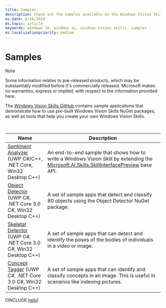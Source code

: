 ```yaml
---
title: Samples
description: Check out the samples available on the Windows Vision Skills GitHub repository.
ms.date: 8/26/2019
ms.topic: article
keywords: windows 10, windows ai, windows vision skills, samples
ms.localizationpriority: medium
---
```


# Samples

> [!NOTE]
> Some information relates to pre-released products, which may be substantially modified before it's commercially released. Microsoft makes no warranties, express or implied, with respect to the information provided here.

The [Windows Vision Skills GitHub](https://github.com/Microsoft/WindowsVisionSkillsPreview/tree/master/samples) contains sample applications that demonstrate how to use pre-built Windows Vision Skills NuGet packages, as well as tools that help you create your own Windows Vision Skills.

<br/>

| Name | Description |
|------|-------------|
| [Sentiment Analyzer](https://github.com/Microsoft/WindowsVisionSkillsPreview/tree/master/samples/SentimentAnalyzerCustomSkill) (UWP C#/C++, .NET Core, Win32 Desktop C++) | An end-to-end sample that shows how to write a Windows Vision Skill by extending the [Microsoft.AI.Skills.SkillInterfacePreview](https://docs.microsoft.com/dotnet/api/microsoft.ai.skills.skillinterfacepreview) base API. |
| [Object Detector](https://github.com/microsoft/WindowsVisionSkillsPreview/tree/master/samples/ObjectDetector) (UWP C#, .NET Core 3.0 C#, Win32 Desktop C++) | A set of sample apps that detect and classify 80 objects using the Object Detector NuGet package. |
| [Skeletal Detector](https://github.com/microsoft/WindowsVisionSkillsPreview/tree/master/samples/SkeletalDetector) (UWP C#, .NET Core 3.0 C#, Win32 Desktop C++) | A set of sample apps that can detect and identify the poses of the bodies of individuals in a video or image. |
| [Concept Tagger](https://github.com/microsoft/WindowsVisionSkillsPreview/tree/master/samples/ConceptTagger) (UWP C#, .NET Core 3.0 C#, Win32 Desktop C++) | A set of sample apps that can identify and classify concepts in an image. This is useful in scenarios like indexing pictures. |

[!INCLUDE [help](../includes/get-help-vision.md)]

